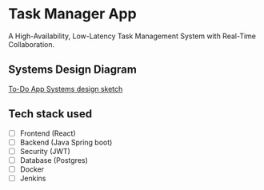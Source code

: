 # Task Manager App

A High-Availability, Low-Latency Task Management System with Real-Time Collaboration.


## Systems Design Diagram
[To-Do App Systems design sketch](https://drive.google.com/file/d/1fO_swOoQiFm2LoVv-ZUNexeQJEcaXs1N/view?usp=sharing)


## Tech stack used

- [ ] Frontend (React)
- [ ] Backend (Java Spring boot)
- [ ] Security (JWT)
- [ ] Database (Postgres)
- [ ] Docker
- [ ] Jenkins
